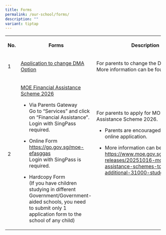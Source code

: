 ```yaml
---
title: Forms
permalink: /our-school/forms/
description: ""
variant: tiptap
---
```

<table style="minWidth: 75px">
<colgroup>
<col>
<col>
<col>
</colgroup>
<tbody>
<tr>
<th rowspan="1" colspan="1">
<p>No.</p>
</th>
<th rowspan="1" colspan="1">
<p>Forms</p>
</th>
<th rowspan="1" colspan="1">
<p>Description</p>
</th>
</tr>
<tr>
<td rowspan="1" colspan="1">
<p>1</p>
</td>
<td rowspan="1" colspan="1">
<p><a href="https://go.gov.sg/chrmodifydma" rel="noopener noreferrer nofollow" target="_blank">Application to change DMA Option</a>
</p>
</td>
<td rowspan="1" colspan="1">
<p>For parents to change the DMA options. More information can be found
<a href="/files/Forms/DMA2025.pdf" rel="noopener nofollow" target="_blank">here.</a>
</p>
</td>
</tr>
<tr>
<td rowspan="1" colspan="1">
<p>2</p>
</td>
<td rowspan="1" colspan="1">
<p><a href="/files/2025/MOE_FAS_Application_Form_2026.pdf" rel="noopener noreferrer nofollow" target="_blank">MOE Financial Assistance Scheme 2026</a>
</p>
<ul data-tight="true" class="tight">
<li>
<p>Via Parents Gateway
<br>Go to “Services” and click on “Financial Assistance”. Login with SingPass
required.</p>
</li>
<li>
<p>Online Form
<br><a href="https://go.gov.sg/moe-efasggas" rel="noopener noreferrer nofollow" target="_blank">https://go.gov.sg/moe-efasggas</a>
<br>Login with SingPass is required.</p>
</li>
<li>
<p>Hardcopy Form
<br>(If you have children studying in different Government/Government-aided
schools, you need to submit only 1 application form to the school of any
child)</p>
</li>
</ul>
<p></p>
</td>
<td rowspan="1" colspan="1">
<p>For parents to apply for MOE Financial Assistance Scheme 2026.</p>
<ul data-tight="true" class="tight">
<li>
<p>Parents are encouraged to submit an online application.</p>
</li>
<li>
<p>More information can be found here:
<br><a href="https://www.moe.gov.sg/news/press-releases/20251016-moe-financial-assistance-schemes-to-benefit-an-additional-31000-students" rel="noopener noreferrer nofollow" target="_blank">https://www.moe.gov.sg/news/press-releases/20251016-moe-financial-assistance-schemes-to-benefit-an-additional-31000-students</a>
</p>
</li>
</ul>
<p>&nbsp;</p>
<p>&nbsp;</p>
</td>
</tr>
</tbody>
</table>
<p></p>